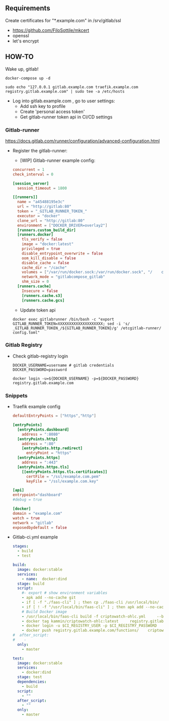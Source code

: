 
## Requirements

Create certificates for "*.example.com" in /srv/gitlab/ssl

- https://github.com/FiloSottile/mkcert
- openssl
- let's encrypt

## HOW-TO

Wake up, gitlab!

```shell
docker-compose up -d

sudo echo "127.0.0.1 gitlab.example.com traefik.example.com registry.gitlab.example.com" | sudo tee -a /etc/hosts
```

- Log into gitlab.example.com , go to user settings:
    - Add ssh key to profile
    - Create 'personal access token'
    - Get gitlab-runner token api in CI/CD settings

### Gitlab-runner
https://docs.gitlab.com/runner/configuration/advanced-configuration.html

- Register the gitlab-runner: 

  * [WIP] Gitlab-runner example config:

   ```toml
   concurrent = 1
   check_interval = 0
  
   [session_server]
     session_timeout = 1800
  
   [[runners]]
     name = "a45488195e3c"
     url = "http://gitlab:80"
     token = "_GITLAB_RUNNER_TOKEN_"
     executor = "docker"
     clone_url = "http://gitlab:80"
     environment = ["DOCKER_DRIVER=overlay2"]
     [runners.custom_build_dir]
     [runners.docker]
       tls_verify = false
       image = "docker:latest"
       privileged = true
       disable_entrypoint_overwrite = false
       oom_kill_disable = false
       disable_cache = false
       cache_dir = "/cache"
       volumes = ["/var/run/docker.sock:/var/run/docker.sock", "/    cache"]
       network_mode = "gitlabcompose_gitlab"
       shm_size = 0
     [runners.cache]
       Insecure = false
       [runners.cache.s3]
       [runners.cache.gcs]
   ```

  * Update token api

  ```shell
  docker exec gitlabrunner /bin/bash -c "export    GITLAB_RUNNER_TOKEN=XXXXXXXXXXXXXXXXXXXX; sed -i 's/   _GITLAB_RUNNER_TOKEN_/${GITLAB_RUNNER_TOKEN}/g' /etcgitlab-runner/   config.toml"
  ```



### Gitlab Registry

- Check gitlab-registry login

    ```shell
    DOCKER_USERNAME=username # gitlab credentials
    DOCKER_PASSWORD=password

    docker login -u=${DOCKER_USERNAME} -p=${DOCKER_PASSWORD}    registry.gitlab.example.com
    ```

### Snippets

- Traefik example config

    ```toml
    defaultEntryPoints = ["https","http"]

    [entryPoints]
      [entryPoints.dashboard]
        address = ":8080"
      [entryPoints.http]
        address = ":80"
        [entryPoints.http.redirect]
          entryPoint = "https"
      [entryPoints.https]
        address = ":443"
      [entryPoints.https.tls]
        [[entryPoints.https.tls.certificates]]
          certFile = "/ssl/example.com.pem"
          keyFile = "/ssl/example.com.key"

    [api]
    entrypoint="dashboard"
    #debug = true

    [docker]
    domain = "example.com"
    watch = true
    network = "gitlab"
    exposedbydefault = false
    ```

- Gitlab-ci.yml example

    ```yml
    stages:
      - build
      - test

    build:
      image: docker:stable
      services:
        - name:  docker:dind
      stage: build
      script:
        #- export # show environment variables
        - apk add --no-cache git
        - if [ -f "./faas-cli" ] ; then cp ./faas-cli /usr/local/bin/   faas-cli || 0 ; fi
        - if [ ! -f "/usr/local/bin/faas-cli" ] ; then apk add --no-cache     curl git && curl -sSL cli.openfaas.com | sh && chmod +x /usr/   local/bin/faas-cli && cp /usr/local/bin/faas-cli ./faas-cli ; fi
        # Build Docker image
        - /usr/local/bin/faas-cli build -f criptowatch-ohlc.yml     --build-arg ADDITIONAL_PACKAGE='make automake gcc musl-dev g++    python3-dev'
        - docker tag kammin/criptowatch-ohlc:latest     registry.gitlab.example.com/functions/criptowatch-ohlc:latest 
        - docker login -u $CI_REGISTRY_USER -p $CI_REGISTRY_PASSWORD    registry.gitlab.example.com
        - docker push registry.gitlab.example.com/functions/    criptowatch-ohlc:latest
    #  after_script:
    #    - 
      only:
        - master

    test:
      image: docker:stable
      services:
        - docker:dind
      stage: test
      dependencies:
        - build
      script:
        - ""
      after_script:
        - ""
      only:
        - master
    ```